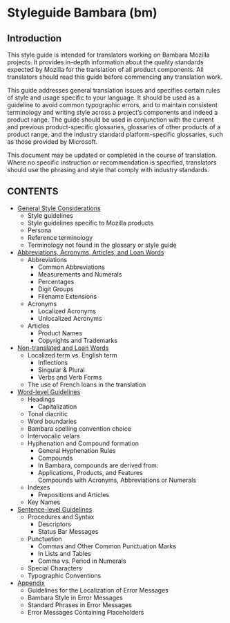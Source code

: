 # Styleguide Bambara (bm)

## Introduction
This style guide is intended for translators working on Bambara Mozilla projects. It provides in-depth information about the quality standards expected by Mozilla for the translation of all product components. All translators should read this guide before commencing any translation work.

This guide addresses general translation issues and specifies certain rules of style and usage specific to your language. It should be used as a guideline to avoid common typographic errors, and to maintain consistent terminology and writing style across a project’s components and indeed a product range. The guide should be used in conjunction with the current and previous product-specific glossaries, glossaries of other products of a product range, and the industry standard platform-specific glossaries, such as those provided by Microsoft. 

This document may be updated or completed in the course of translation. Where no specific instruction or recommendation is specified, translators should use the phrasing and style that comply with industry standards.


## CONTENTS
   
* [General Style Considerations](general.md)
  * Style guidelines    
  * Style guidelines specific to Mozilla products    
  * Persona    
  * Reference terminology    
  * Terminology not found in the glossary or style guide
* [Abbreviations, Acronyms, Articles, and Loan Words](aaa.md)
  * Abbreviations    
    * Common Abbreviations    
    * Measurements and Numerals    
    * Percentages    
    * Digit Groups    
    * Filename Extensions    
  * Acronyms    
    * Localized Acronyms    
    * Unlocalized Acronyms    
  * Articles    
    * Product Names    
    * Copyrights and Trademarks
* [Non-translated and Loan Words](loanwords.md)
  * Localized term vs. English term    
    * Inflections    
    * Singular & Plural    
    * Verbs and Verb Forms
  * The use of French loans in the translation  
* [Word-level Guidelines](wl.md)
  * Headings    
    * Capitalization  
  * Tonal diacritic    
  * Word boundaries    
  * Bambara spelling convention choice    
  * Intervocalic velars    
  * Hyphenation and Compound formation    
    * General Hyphenation Rules    
    * Compounds    
    * In Bambara, compounds are derived from:    
    * Applications, Products, and Features    
     Compounds with Acronyms, Abbreviations or Numerals    
  * Indexes    
    * Prepositions and Articles    
  * Key Names
* [Sentence-level Guidelines](sl.md)
  * Procedures and Syntax    
    * Descriptors    
    * Status Bar Messages    
  * Punctuation    
    * Commas and Other Common Punctuation Marks    
    * In Lists and Tables    
    * Comma vs. Period in Numerals    
  * Special Characters    
  * Typographic Conventions    
* [Appendix](appendix.md)   
  * Guidelines for the Localization of Error Messages    
  * Bambara Style in Error Messages    
  * Standard Phrases in Error Messages    
  * Error Messages Containing Placeholders
